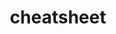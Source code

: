 ---
layout: archive
title: cheatsheet
permalink: /cheatsheet/
category: "cheatsheet"
tagline: "没事做小抄"
---